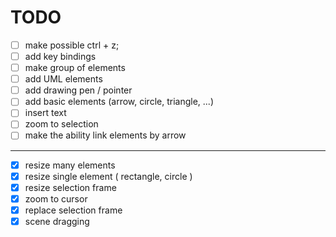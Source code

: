 # TODO

- [ ] make possible ctrl + z;
- [ ] add key bindings
- [ ] make group of elements
- [ ] add UML elements
- [ ] add drawing pen / pointer
- [ ] add basic elements (arrow, circle, triangle, ...)
- [ ] insert text
- [ ] zoom to selection
- [ ] make the ability link elements by arrow

---

- [x] resize many elements
- [x] resize single element ( rectangle, circle )
- [x] resize selection frame
- [x] zoom to cursor
- [x] replace selection frame
- [x] scene dragging
